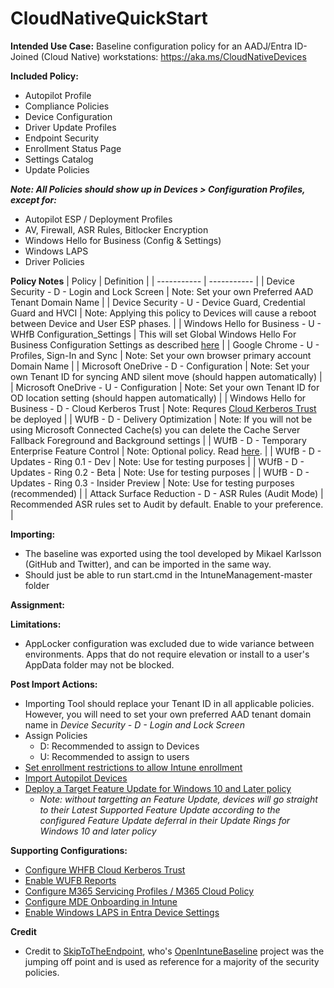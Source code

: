 # CloudNativeQuickStart

**Intended Use Case:** Baseline configuration policy for an AADJ/Entra ID-Joined (Cloud Native) workstations: https://aka.ms/CloudNativeDevices

**Included Policy:**
- Autopilot Profile
- Compliance Policies
- Device Configuration
- Driver Update Profiles
- Endpoint Security
- Enrollment Status Page
- Settings Catalog
- Update Policies

_**Note: All Policies should show up in Devices > Configuration Profiles, except for:**_
  - Autopilot ESP / Deployment Profiles
  -	AV, Firewall, ASR Rules, Bitlocker Encryption
  - Windows Hello for Business (Config & Settings)
  - Windows LAPS
  - Driver Policies

**Policy Notes**
| Policy      | Definition |
| ----------- | ----------- |
| Device Security - D - Login and Lock Screen      | Note: Set your own Preferred AAD Tenant Domain Name       |
| Device Security - U - Device Guard, Credential Guard and HVCI   | Note: Applying this policy to Devices will cause a reboot between Device and User ESP phases.        |
| Windows Hello for Business - U - WHfB Configuration_Settings | This will set Global Windows  Hello For Business Configuration Settings as described [here](https://learn.microsoft.com/en-us/mem/intune/protect/windows-hello) |
| Google Chrome - U - Profiles, Sign-In and Sync | Note: Set your own browser primary account Domain Name |
| Microsoft OneDrive - D - Configuration | Note: Set your own Tenant ID for syncing AND silent move (should happen automatically) |
| Microsoft OneDrive - U - Configuration | Note: Set your own Tenant ID for OD location setting (should happen automatically) |
| Windows Hello for Business - D - Cloud Kerberos Trust | Note: Requres [Cloud Kerberos Trust](https://learn.microsoft.com/en-us/windows/security/identity-protection/hello-for-business/deploy/hybrid-cloud-kerberos-trust) be deployed |
| WUfB - D - Delivery Optimization | Note: If you will not be using Microsoft Connected Cache(s) you can delete the Cache Server Fallback Foreground and Background settings |
| WUfB - D - Temporary Enterprise Feature Control | Note: Optional policy. Read [here](https://learn.microsoft.com/en-us/windows/whats-new/temporary-enterprise-feature-control). |
| WUfB - D - Updates - Ring 0.1 - Dev | Note: Use for testing purposes |
| WUfB - D - Updates - Ring 0.2 - Beta | Note: Use for testing purposes |
| WUfB - D - Updates - Ring 0.3 - Insider Preview | Note: Use for testing purposes (recommended) |
| Attack Surface Reduction - D - ASR Rules (Audit Mode) | Recommended ASR rules set to Audit by default. Enable to your preference.  |

**Importing:**
- The baseline was exported using the tool developed by Mikael Karlsson (GitHub and Twitter), and can be imported in the same way.
- Should just be able to run start.cmd in the IntuneManagement-master folder

**Assignment:**


**Limitations:** 
-	AppLocker configuration was excluded due to wide variance between environments. Apps that do not require elevation or install to a user's AppData folder may not be blocked.

**Post Import Actions:**
-	Importing Tool should replace your Tenant ID in all applicable policies. However, you will need to set your own preferred AAD tenant domain name in _Device Security - D - Login and Lock Screen_
-	Assign Policies
    -	D: Recommended to assign to Devices
    - U: Recommended to assign to users
-	[Set enrollment restrictions to allow Intune enrollment](https://learn.microsoft.com/en-us/mem/intune/enrollment/enrollment-restrictions-set)
-	[Import Autopilot Devices](https://learn.microsoft.com/en-us/autopilot/add-devices)
-	[Deploy a Target Feature Update for Windows 10 and Later policy](https://learn.microsoft.com/en-us/mem/intune/protect/windows-10-feature-updates)
    -	_Note: without targetting an Feature Update, devices will go straight to their Latest Supported Feature Update according to the configured Feature Update deferral in their Update Rings for Windows 10 and later policy_ 

**Supporting Configurations:**
- [Configure WHFB Cloud Kerberos Trust](https://learn.microsoft.com/en-us/windows/security/identity-protection/hello-for-business/deploy/hybrid-cloud-kerberos-trust)
- [Enable WUFB Reports](https://learn.microsoft.com/en-us/windows/deployment/update/wufb-reports-enable)
- [Configure M365 Servicing Profiles / M365 Cloud Policy](https://learn.microsoft.com/en-gb/deployoffice/admincenter/servicing-profile)
- [Configure MDE Onboarding in Intune](https://learn.microsoft.com/en-us/mem/intune/protect/advanced-threat-protection-configure)
- [Enable Windows LAPS in Entra Device Settings](https://learn.microsoft.com/en-us/windows-server/identity/laps/laps-scenarios-azure-active-directory)

**Credit**
- Credit to [SkipToTheEndpoint](https://github.com/SkipToTheEndpoint), who's [OpenIntuneBaseline](https://github.com/SkipToTheEndpoint/OpenIntuneBaseline?tab=readme-ov-file) project was the jumping off point and is used as reference for a majority of the security policies.


